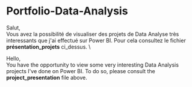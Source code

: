# Portfolio-Data-Analysis
Salut, \
Vous avez la possibilité de visualiser des projets de Data Analyse très interessants que j'ai effectué sur Power BI. Pour cela consultez le fichier **présentation_projets** ci_dessus. \


Hello, \
You have the opportunity to view some very interesting Data Analysis projects I've done on Power BI. To do so, please consult the **project_presentation** file above.
